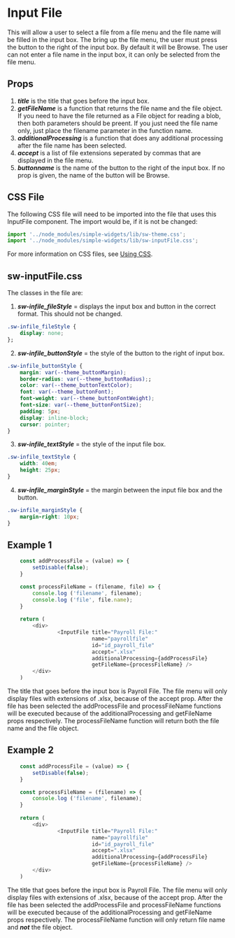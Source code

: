 # Input File

This will allow a user to select a file from a file menu and the file name will be filled in the input box.
The bring up the file menu, the user must press the button to the right of the input box.  By default it will be Browse.  The user can not enter a file name in the input box, it can only be selected from the file menu.

## Props
1.  ***title*** is the title that goes before the input box.
2.  ***getFileName*** is a function that returns the file name and the file object.  If you need to have the file returned as a File object for reading a blob, then both parameters should be preent.  If you just need the file name only, just place the filename parameter in the function name.
3.  ***additionalProcessing*** is a function that does any additional processing after the file name has been selected.
4.  ***accept*** is a list of file extensions seperated by commas that are displayed in the file menu.
5.  ***buttonname*** is the name of the button to the right of the input box.  If no prop is given, the name of the button will be Browse.

## CSS File

The following CSS file will need to be imported into the file that uses this InputFile component.  The import would be, if it is not be changed:

```javascript
import '../node_modules/simple-widgets/lib/sw-theme.css';
import '../node_modules/simple-widgets/lib/sw-inputFile.css';
```

For more information on CSS files, see [Using CSS](./UsingCSS.md).

## sw-inputFile.css

The classes in the file are:

1. ***sw-infile_fileStyle*** = displays the input box and button in the correct format.  This should not be changed.

```css
.sw-infile_fileStyle {
    display: none;
};
```

2. ***sw-infile_buttonStyle*** = the style of the button to the right of input box.  

```css
.sw-infile_buttonStyle {
    margin: var(--theme_buttonMargin);
    border-radius: var(--theme_buttonRadius);;
    color: var(--theme_buttonTextColor);
    font: var(--theme_buttonFont);
    font-weight: var(--theme_buttonFontWeight);
    font-size: var(--theme_buttonFontSize);
    padding: 5px;
    display: inline-block;
    cursor: pointer;
}
```

3. ***sw-infile_textStyle*** = the style of the input file box.

```css
.sw-infile_textStyle {
    width: 40em;
    height: 25px;
}
```

4. ***sw-infile_marginStyle*** = the margin between the input file box and the button.

```css
.sw-infile_marginStyle {
    margin-right: 10px;
}
```

## Example 1
```javascript
    const addProcessFile = (value) => {
        setDisable(false);
    }

    const processFileName = (filename, file) => {
        console.log ('filename', filename);
        console.log ('file', file.name);
    }
    
    return ( 
        <div>
                <InputFile title="Payroll File:" 
                           name="payrollfile" 
                           id="id_payroll_file" 
                           accept=".xlsx" 
                           additionalProcessing={addProcessFile}
                           getFileName={processFileName} />
        </div>
    )
```
The title that goes before the input box is Payroll File.  The file menu will only display files with extensions of .xlsx, because of the accept prop.  After the file has been selected the addProcessFile and processFileName functions will be executed because of the additionalProcessing and getFileName props respectively.  The processFileName function will return both the file name and the file object.

## Example 2
```javascript
    const addProcessFile = (value) => {
        setDisable(false);
    }

    const processFileName = (filename) => {
        console.log ('filename', filename);
    }
    
    return ( 
        <div>
                <InputFile title="Payroll File:" 
                           name="payrollfile" 
                           id="id_payroll_file" 
                           accept=".xlsx" 
                           additionalProcessing={addProcessFile}
                           getFileName={processFileName} />
        </div>
    )
```
The title that goes before the input box is Payroll File.  The file menu will only display files with extensions of .xlsx, because of the accept prop.  After the file has been selected the addProcessFile and processFileName functions will be executed because of the additionalProcessing and getFileName props respectively.  The processFileName function will only return file name and ***not*** the file object.
